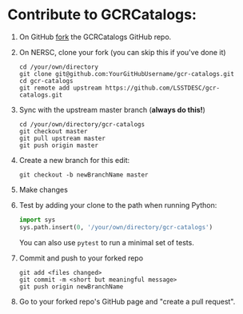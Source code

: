 # Contribute to GCRCatalogs:

1. On GitHub [fork](https://guides.github.com/activities/forking/) the GCRCatalogs GitHub repo.

2. On NERSC, clone your fork (you can skip this if you've done it)

       cd /your/own/directory
       git clone git@github.com:YourGitHubUsername/gcr-catalogs.git
       cd gcr-catalogs
       git remote add upstream https://github.com/LSSTDESC/gcr-catalogs.git


3. Sync with the upstream master branch (**always do this!**)

       cd /your/own/directory/gcr-catalogs
       git checkout master
       git pull upstream master
       git push origin master


4. Create a new branch for this edit:

       git checkout -b newBranchName master


5. Make changes

6. Test by adding your clone to the path when running Python: 
   ```python
   import sys
   sys.path.insert(0, '/your/own/directory/gcr-catalogs')
   ```   
   You can also use `pytest` to run a minimal set of tests. 

7. Commit and push to your forked repo

       git add <files changed>
       git commit -m <short but meaningful message>
       git push origin newBranchName

8. Go to your forked repo's GitHub page and "create a pull request". 

